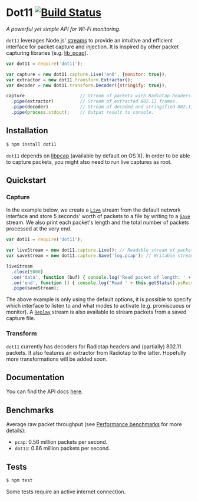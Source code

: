 # Dot11 [![Build Status](https://travis-ci.org/mtth/dot11.svg?branch=master)](https://travis-ci.org/mtth/dot11)

*A powerful yet simple API for Wi-Fi monitoring.*

`dot11` leverages Node.js' [streams](http://nodejs.org/api/stream.html) to
provide an intuitive and efficient interface for packet capture and injection.
It is inspired by other packet capturing libraries (e.g.
[lib_pcap](https://github.com/mranney/node_pcap)).

```javascript
var dot11 = require('dot11');

var capture = new dot11.capture.Live('en0', {monitor: true});
var extractor = new dot11.transform.Extractor();
var decoder = new dot11.transform.Decoder({stringify: true});

capture                     // Stream of packets with Radiotap headers.
  .pipe(extractor)          // Stream of extracted 802.11 frames.
  .pipe(decoder)            // Stream of decoded and stringified 802.11 frames.
  .pipe(process.stdout);    // Output result to console.
```


## Installation

```bash
$ npm install dot11
```

`dot11` depends on [libpcap](http://www.tcpdump.org/) (available by default on
OS X). In order to be able to capture packets, you might also need to run live
captures as root.


## Quickstart

### Capture

In the example below, we create a
[`Live`](https://github.com/mtth/dot11/blob/master/doc/api.md#class-dot11capturelive)
stream from the default network interface and store 5 seconds' worth of packets to
a file by writing to a
[`Save`](https://github.com/mtth/dot11/blob/master/doc/api.md#class-dot11capturesave)
stream. We also print each packet's length and the total number of packets
processed at the very end.

```javascript
var dot11 = require('dot11');

var liveStream = new dot11.capture.Live(); // Readable stream of packets.
var saveStream = new dot11.capture.Save('log.pcap'); // Writable stream.

liveStream
  .close(5000)
  .on('data', function (buf) { console.log('Read packet of length: ' + buf.length); })
  .on('end', function () { console.log('Read ' + this.getStats().psRecv + ' packets!'); })
  .pipe(saveStream);
```

The above example is only using the default options, it is possible to specify
which interface to listen to and what modes to activate (e.g. promiscuous or
monitor). A
[`Replay`](https://github.com/mtth/dot11/blob/master/doc/api.md#class-dot11capturereplay)
stream is also available to stream packets from a saved capture file.

### Transform

`dot11` currently has decoders for Radiotap headers and (partially) 802.11
packets. It also features an extractor from Radiotap to the latter. Hopefully
more transformations will be added soon.


## Documentation

You can find the API docs
[here](https://github.com/mtth/dot11/blob/master/doc/api.md).


## Benchmarks

Average raw packet throughput (see [Performance
benchmarks](https://github.com/mtth/dot11/blob/master/doc/perf.md) for more
details):

+ `pcap`: 0.56 million packets per second.
+ `dot11`: 0.86 million packets per second.


## Tests

```bash
$ npm test
```

Some tests require an active internet connection.
